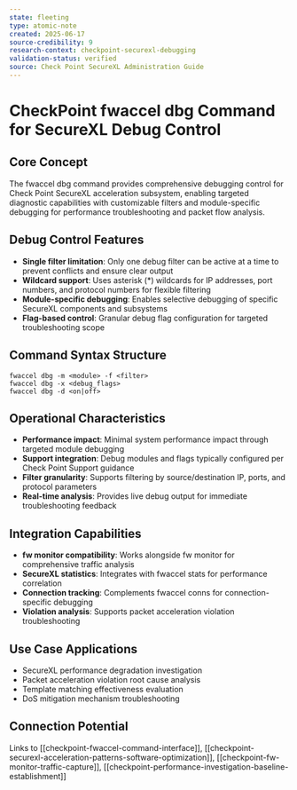 ```yaml
---
state: fleeting
type: atomic-note
created: 2025-06-17
source-credibility: 9
research-context: checkpoint-securexl-debugging
validation-status: verified
source: Check Point SecureXL Administration Guide
---
```


# CheckPoint fwaccel dbg Command for SecureXL Debug Control

## Core Concept
The fwaccel dbg command provides comprehensive debugging control for Check Point SecureXL acceleration subsystem, enabling targeted diagnostic capabilities with customizable filters and module-specific debugging for performance troubleshooting and packet flow analysis.

## Debug Control Features
- **Single filter limitation**: Only one debug filter can be active at a time to prevent conflicts and ensure clear output
- **Wildcard support**: Uses asterisk (*) wildcards for IP addresses, port numbers, and protocol numbers for flexible filtering
- **Module-specific debugging**: Enables selective debugging of specific SecureXL components and subsystems
- **Flag-based control**: Granular debug flag configuration for targeted troubleshooting scope

## Command Syntax Structure
```
fwaccel dbg -m <module> -f <filter>
fwaccel dbg -x <debug_flags>
fwaccel dbg -d <on|off>
```

## Operational Characteristics
- **Performance impact**: Minimal system performance impact through targeted module debugging
- **Support integration**: Debug modules and flags typically configured per Check Point Support guidance
- **Filter granularity**: Supports filtering by source/destination IP, ports, and protocol parameters
- **Real-time analysis**: Provides live debug output for immediate troubleshooting feedback

## Integration Capabilities
- **fw monitor compatibility**: Works alongside fw monitor for comprehensive traffic analysis
- **SecureXL statistics**: Integrates with fwaccel stats for performance correlation
- **Connection tracking**: Complements fwaccel conns for connection-specific debugging
- **Violation analysis**: Supports packet acceleration violation troubleshooting

## Use Case Applications
- SecureXL performance degradation investigation
- Packet acceleration violation root cause analysis
- Template matching effectiveness evaluation
- DoS mitigation mechanism troubleshooting

## Connection Potential
Links to [[checkpoint-fwaccel-command-interface]], [[checkpoint-securexl-acceleration-patterns-software-optimization]], [[checkpoint-fw-monitor-traffic-capture]], [[checkpoint-performance-investigation-baseline-establishment]]